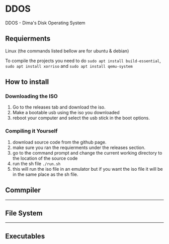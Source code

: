 # DDOS
DDOS - Dima's Disk Operating System

## Requierments
Linux (the commands listed bellow are for ubuntu & debian)

To compile the projects you need to do `sudo apt install build-essential`, `sudo apt install xorriso` and `sudo apt install qemu-system`
## How to install
### Downloading the ISO
1. Go to the releases tab and download the iso.
2. Make a bootable usb using the iso you downloaded
3. reboot your computer and select the usb stick in the boot options.

### Compiling it Yourself
1. download source code from the github page.
2. make sure you ran the requierments under the releases section.
3. go to the command prompt and change the current working directory to the location of the source code
4. run the sh file `./run.sh`
5. this will run the iso file in an emulator but if you want the iso file it will be in the same place as the sh file.
## Commpiler
----------------------
## File System
----------------------
## Executables

